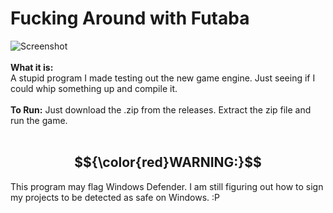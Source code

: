 ﻿# Fucking Around with Futaba

![Screenshot](https://i.imgur.com/t5RHW6X.png)
<br>
<br>
**What it is:**
<br>
A stupid program I made testing out the new game engine. Just seeing if I could whip something up and compile it.
<br>
<br>
**To Run:** Just download the .zip from the releases. Extract the zip file and run the game.
<br>
<br>
## **$${\color{red}WARNING:}$$** 
This program may flag Windows Defender. I am still figuring out how to sign my projects to be detected as safe on Windows. :P 
